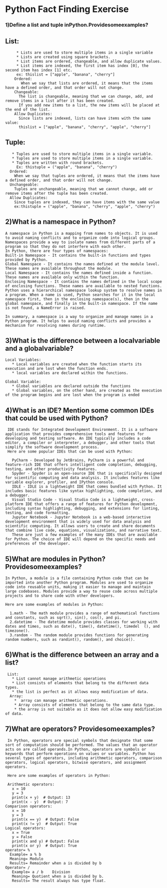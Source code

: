 # Python Fact Finding Exercise
### 1)Define a list and tuple inPython.Providesomeexamples?
  ## List: 
         * Lists are used to store multiple items in a single variable
         * Lists are created using square brackets.
         * List items are ordered, changeable, and allow duplicate values.
         * List items are indexed, the first item has index [0], the second item has index [1] etc.
         ex: thislist = ["apple", "banana", "cherry"]
        Ordered:
           When we say that lists are ordered, it means that the items have a defined order, and that order will not change.
        Changeable:
          The list is changeable, meaning that we can change, add, and remove items in a list after it has been created.
          If you add new items to a list, the new items will be placed at the end of the list.
        Allow Duplicates:
          Since lists are indexed, lists can have items with the same value:
          thislist = ["apple", "banana", "cherry", "apple", "cherry"]
 ## Tuple:   
       * Tuples are used to store multiple items in a single variable.
       * Tuples are used to store multiple items in a single variable.
       * Tuples are written with round brackets.
         Ex: thistuple = ("apple", "banana", "cherry")
      Ordered:
        When we say that tuples are ordered, it means that the items have a defined order, and that order will not change.
      Unchangeable:
        Tuples are unchangeable, meaning that we cannot change, add or remove items after the tuple has been created.  
      Allow Duplicates: 
        Since tuples are indexed, they can have items with the same value
        ex:thistuple = ("apple", "banana", "cherry", "apple", "cherry")


## 2)What is a namespace in Python?
    
    A namespace in Python is a mapping from names to objects. It is used to avoid naming conflicts and to organize code into logical groups. Namespaces provide a way to isolate names from different parts of a program so that they do not interfere with each other.
    In Python, there are four types of namespaces:
    Built-in Namespace - It contains the built-in functions and types provided by Python.
    Global Namespace - It contains the names defined at the module level. These names are available throughout the module.
    Local Namespace - It contains the names defined inside a function. These names are available only within the function.
    Enclosing Namespace - It contains the names defined in the local scope of enclosing functions. These names are available to nested functions.
    Python uses a hierarchical namespace lookup system to resolve names in a program. When a name is used, Python searches for it in the local namespace first, then in the enclosing namespace(s), then in the global namespace, and finally in the built-in namespace. If the name is not found, a NameError is raised.

    In summary, a namespace is a way to organize and manage names in a Python program. It helps to avoid naming conflicts and provides a mechanism for resolving names during runtime.


## 3)What is the difference between a localvariable and a globalvariable?
    Local Variables:
       * Local variables are created when the function starts its execution and are lost when the function ends.
       * local variables are declared within the functions.
         
    Global Variable:
       * Global variables are declared outside the functions
       * Global variables, on the other hand, are created as the execution of the program begins and are lost when the program is ended
             

## 4)What is an IDE? Mention some common IDEs that could be used with Python?
     IDE stands for Integrated Development Environment. It is a software application that provides comprehensive tools and features for developing and testing software. An IDE typically includes a code editor, a compiler or interpreter, a debugger, and other tools that simplify the software development process.
     Here are some popular IDEs that can be used with Python:

       PyCharm - Developed by JetBrains, PyCharm is a powerful and feature-rich IDE that offers intelligent code completion, debugging, testing, and other productivity features.
       Spyder - Spyder is an open-source IDE that is specifically designed for scientific computing and data analysis. It includes features like variable explorer, profiler, and IPython console.
       IDLE - IDLE is a lightweight IDE that comes bundled with Python. It includes basic features like syntax highlighting, code completion, and a debugger.
       Visual Studio Code - Visual Studio Code is a lightweight, cross-platform IDE that offers a range of features for Python development, including syntax highlighting, debugging, and extensions for linting, testing, and code formatting.
       Jupyter Notebook - Jupyter Notebook is a web-based interactive development environment that is widely used for data analysis and scientific computing. It allows users to create and share documents that combine live code, equations, visualizations, and narrative text.
       These are just a few examples of the many IDEs that are available for Python. The choice of IDE will depend on the specific needs and preferences of the developer.
    

## 5)What are modules in Python? Providesomeexamples?
    In Python, a module is a file containing Python code that can be imported into another Python program. Modules are used to organize code into reusable units, making it easier to manage and maintain large codebases. Modules provide a way to reuse code across multiple projects and to share code with other developers.

    Here are some examples of modules in Python:

      1.math - The math module provides a range of mathematical functions and constants, such as sqrt(), sin(), cos(), and pi.
      2.datetime - The datetime module provides classes for working with dates and times, such as date(), time(), datetime(), timedel  (), and timezone().
      3.random - The random module provides functions for generating random numbers, such as randint(), random(), and choice().

## 6)What is the difference between an array and a list?
     List:
       * List cannot manage arithmetic operations
       * List consists of elements that belong to the different data types. 
       * the list is perfect as it allows easy modification of data.
      Array:
        *  array can manage arithmetic operations.
        * Array consists of elements that belong to the same data type.
        * the array is not suitable as it does not allow easy modification of data.
       
        
## 7)What are operators? Providesomeexamples?
     In Python, operators are special symbols that designate that some sort of computation should be performed. The values that an operator acts on are called operands.In Python, operators are symbols or keywords that perform operations on values or variables. Python has several types of operators, including arithmetic operators, comparison operators, logical operators, bitwise operators, and assignment operators.

     Here are some examples of operators in Python:

     Arithmetic operators:
       x = 10
       y = 3
       print(x + y)  # Output: 13
       print(x - y)  # Output: 7
    Comparison operators:
       x = 10
       y = 3
       print(x == y)  # Output: False
       print(x != y)  # Output: True
    Logical operators:
       x = True
       y = False
       print(x and y) # Output: False
       print(x or y)  # Output: True
    operator= %
      Example= a % b
      Meaning= Modulo
      Results= Remainder when a is divided by b
    Operator= /    
       Example= a / b    Division
       Meaning= Quotient when a is divided by b.
       Results= The result always has type float.  
    